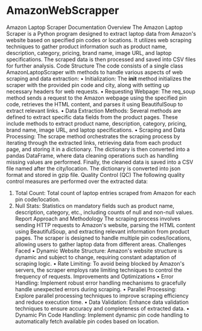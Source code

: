 # AmazonWebScrapper


Amazon Laptop Scraper Documentation
Overview
The Amazon Laptop Scraper is a Python program designed to extract laptop data from Amazon's website based on specified pin codes or locations. It utilizes web scraping techniques to gather product information such as product name, description, category, pricing, brand name, image URL, and laptop specifications. The scraped data is then processed and saved into CSV files for further analysis.
Code Structure
The code consists of a single class AmazonLaptopScraper with methods to handle various aspects of web scraping and data extraction:
•	Initialization: The __init__ method initializes the scraper with the provided pin code and city, along with setting up necessary headers for web requests.
•	Requesting Webpage: The req_soup method sends a request to the Amazon webpage using the specified pin code, retrieves the HTML content, and parses it using BeautifulSoup to extract relevant links.
•	Data Extraction Methods: Several methods are defined to extract specific data fields from the product pages. These include methods to extract product name, description, category, pricing, brand name, image URL, and laptop specifications.
•	Scraping and Data Processing: The scrape method orchestrates the scraping process by iterating through the extracted links, retrieving data from each product page, and storing it in a dictionary. The dictionary is then converted into a pandas DataFrame, where data cleaning operations such as handling missing values are performed. Finally, the cleaned data is saved into a CSV file named after the city/location. The dictionary is converted into json format and stored in gzip file.
Quality Control (QC)
The following quality control measures are performed over the extracted data:
1.	Total Count: Total count of laptop entries scraped from Amazon for each pin code/location.
2.	Null Stats: Statistics on mandatory fields such as product name, description, category, etc., including counts of null and non-null values.
Report
Approach and Methodology
The scraping process involves sending HTTP requests to Amazon's website, parsing the HTML content using BeautifulSoup, and extracting relevant information from product pages. The scraper is designed to handle multiple pin codes/locations, allowing users to gather laptop data from different areas.
Challenges Faced
•	Dynamic Website Structure: Amazon's website structure is dynamic and subject to change, requiring constant adaptation of scraping logic.
•	Rate Limiting: To avoid being blocked by Amazon's servers, the scraper employs rate limiting techniques to control the frequency of requests.
Improvements and Optimizations
•	Error Handling: Implement robust error handling mechanisms to gracefully handle unexpected errors during scraping.
•	Parallel Processing: Explore parallel processing techniques to improve scraping efficiency and reduce execution time.
•	Data Validation: Enhance data validation techniques to ensure accuracy and completeness of extracted data.
•	Dynamic Pin Code Handling: Implement dynamic pin code handling to automatically fetch available pin codes based on location.

